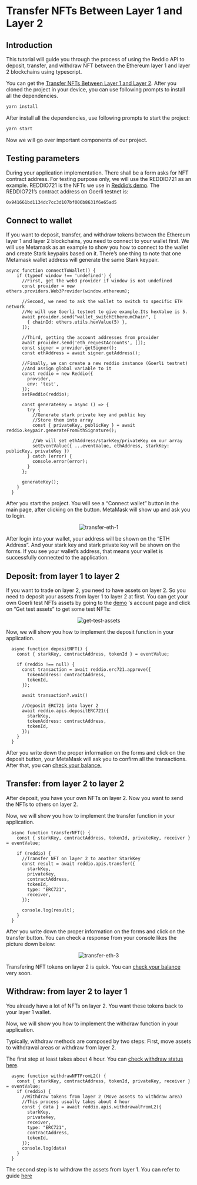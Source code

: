 # Transfer NFTs Between Layer 1 and Layer 2

## Introduction

This tutorial will guide you through the process of using the Reddio API to deposit, transfer, and withdraw NFT between the Ethereum layer 1 and layer 2 blockchains using typescript.

You can get the [Transfer NFTs Between Layer 1 and Layer 2](https://github.com/reddio-com/Tutorial-Examples/blob/master/ERC721-transfer-tutorial-example/src/pages/index.tsx). After you cloned the project in your device, you can use following prompts to install all the dependencies.

```bash
yarn install
```

After install all the dependencies, use  following prompts to start the project:

```bash
yarn start
```

Now we will go over important components of our project.

## Testing parameters

During your application implementation. There shall be a form asks for NFT contract address. For testing purpose only, we will use the REDDIO721 as an example. REDDIO721 is the NFTs we use in [Reddio’s demo](https://demos.reddio.com/). The REDDIO721’s contract address on Goerli testnet is:

```bash
0x941661bd1134dc7cc3d107bf006b8631f6e65ad5
```

## Connect to wallet

If you want to deposit, transfer, and withdraw tokens between the Ethereum layer 1 and layer 2 blockchains, you need to connect to your wallet first. We will use Metamask as an example to show you how to connect to the wallet and create Stark keypairs based on it. There’s one thing to note that one Metamask wallet address will generate the same Stark keypair. 

```tsx
async function connectToWallet() {
    if (typeof window !== 'undefined') {
      //First, get the web3 provider if window is not undefined
      const provider = new ethers.providers.Web3Provider(window.ethereum);

      //Second, we need to ask the wallet to switch to specific ETH network
      //We will use Goerli testnet to give example.Its hexValue is 5.
      await provider.send("wallet_switchEthereumChain", [
        { chainId: ethers.utils.hexValue(5) },
      ]);

      //Third, getting the account addresses from provider
      await provider.send('eth_requestAccounts', []);
      const signer = provider.getSigner();
      const ethAddress = await signer.getAddress();

      //Finally, we can create a new reddio instance (Goerli testnet) 
      //And assign global variable to it
      const reddio = new Reddio({
        provider,
        env: 'test',
      });
      setReddio(reddio);

      const generateKey = async () => {
        try {
          //Generate stark private key and public key 
          //Store them into array
          const { privateKey, publicKey } = await reddio.keypair.generateFromEthSignature();

          //We will set ethAddress/starkKey/privateKey on our array
          setEventValue({ ...eventValue, ethAddress, starkKey: publicKey, privateKey })
        } catch (error) {
          console.error(error);
        }
      };

      generateKey();
    }
  }
```

After you start the project. You will see a “Connect wallet” button in the main page, after clicking on the button. MetaMask will show up and ask you to login. 

<p align="center">
  <img src="/transfer-eth-1.png" alt="transfer-eth-1"/>
</p>


After login into your wallet, your address will be shown on the “ETH Address”. And your stark key and stark private key will be shown on the forms. If you see your wallet’s address, that means your wallet is successfully connected to the application.

## Deposit: from layer 1 to layer 2

If you want to trade on layer 2, you need to have assets on layer 2. So you need to deposit your assets from layer 1 to layer 2 at first. You can get your own Goerli test NFTs assets by going to the [demo](https://demos.reddio.com/) ‘s account page and click on “Get test assets” to get some test NFTs:

<p align="center">
  <img src="/get-test-assets.png" alt="get-test-assets"/>
</p>
Now, we will show you how to implement the deposit function in your application.

```tsx
  async function depositNFT() {
    const { starkKey, contractAddress, tokenId } = eventValue;

    if (reddio !== null) {
      const transaction = await reddio.erc721.approve({
        tokenAddress: contractAddress,
        tokenId,
      });

      await transaction?.wait()

      //Deposit ERC721 into layer 2
      await reddio.apis.depositERC721({
        starkKey,
        tokenAddress: contractAddress,
        tokenId,
      });
    }
  }
```

After you write down the proper information on the forms and click on the deposit button, your MetaMask will ask you to confirm all the transactions. After that, you can [check your balance.](https://docs.reddio.com/guide/getting-started/check-your-eth-erc20-nft-balance.html)

## Transfer: from layer 2 to layer 2

After deposit, you have your own NFTs on layer 2. Now you want to send the NFTs to others on layer 2. 

Now, we will show you how to implement the transfer function in your application.

```tsx
  async function transferNFT() {
    const { starkKey, contractAddress, tokenId, privateKey, receiver } = eventValue;

    if (reddio) {
      //Transfer NFT on layer 2 to another StarkKey
      const result = await reddio.apis.transfer({
        starkKey,
        privateKey,
        contractAddress,
        tokenId,
        type: "ERC721",
        receiver,
      });

      console.log(result);
    }
  }
```

After you write down the proper information on the forms and click on the transfer button. You can check a response from your console likes the picture down below:

<p align="center">
  <img src="/transfer-eth-3.png" alt="transfer-eth-3"/>
</p>

Transfering NFT tokens on layer 2 is quick. You can [check your balance](https://docs.reddio.com/guide/getting-started/check-your-eth-erc20-nft-balance.html) very soon.

## Withdraw: from layer 2 to layer 1

You already have a lot of NFTs on layer 2. You want these tokens back to your layer 1 wallet. 

Now, we will show you how to implement the withdraw function in your application. 

Typically, withdraw methods are composed by two steps: First, move assets to withdrawal areas or withdraw from layer 2. 

The first step at least takes about 4 hour. You can [check withdraw status here](https://docs.reddio.com/guide/api-reference/withdraw.html#withdrawal-status). 

```tsx
  async function withdrawNFTFromL2() {
    const { starkKey, contractAddress, tokenId, privateKey, receiver } = eventValue;
    if (reddio) {
      //Withdraw tokens from layer 2 (Move assets to withdraw area)
      //This process usually takes about 4 hour
      const { data } = await reddio.apis.withdrawalFromL2({
        starkKey,
        privateKey,
        receiver,
        type: "ERC721",
        contractAddress,
        tokenId,
      });
      console.log(data)
    }
  }
```

The second step is to withdraw the assets from layer 1. You can refer to guide [here](https://docs.reddio.com/guide/SDKs/jssdk-reference/withdraw.html#withdrawalfroml1)